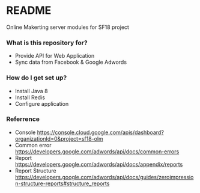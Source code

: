 # README #

Online Makerting server modules for SF18 project

### What is this repository for? ###

* Provide API for Web Application
* Sync data from Facebook & Google Adwords

### How do I get set up? ###

* Install Java 8
* Install Redis 
* Configure application

### Referrence

* Console https://console.cloud.google.com/apis/dashboard?organizationId=0&project=sf18-olm
* Common error https://developers.google.com/adwords/api/docs/common-errors
* Report https://developers.google.com/adwords/api/docs/appendix/reports
* Report Structure https://developers.google.com/adwords/api/docs/guides/zeroimpression-structure-reports#structure_reports